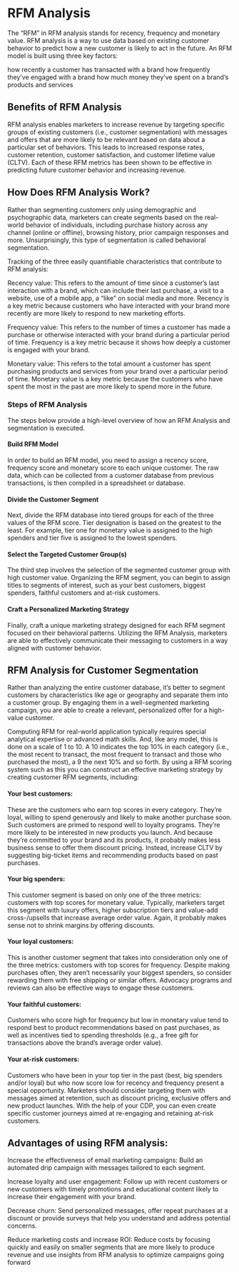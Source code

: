 # RFM Analysis
The “RFM” in RFM analysis stands for recency, frequency and monetary value. RFM analysis is a way to use data based on existing customer behavior to predict how a new customer is likely to act in the future. An RFM model is built using three key factors:

how recently a customer has transacted with a brand
how frequently they’ve engaged with a brand
how much money they’ve spent on a brand’s products and services

## Benefits of RFM Analysis
RFM analysis enables marketers to increase revenue by targeting specific groups of existing customers (i.e., customer segmentation) with messages and offers that are more likely to be relevant based on data about a particular set of behaviors. This leads to increased response rates, customer retention, customer satisfaction, and customer lifetime value (CLTV).
Each of these RFM metrics has been shown to be effective in predicting future customer behavior and increasing revenue.

## How Does RFM Analysis Work?
Rather than segmenting customers only using demographic and psychographic data, marketers can create segments based on the real-world behavior of individuals, including purchase history across any channel (online or offline), browsing history, prior campaign responses and more. Unsurprisingly, this type of segmentation is called behavioral segmentation.

Tracking of the three easily quantifiable characteristics that contribute to RFM analysis:

Recency value: This refers to the amount of time since a customer’s last interaction with a brand, which can include their last purchase, a visit to a website, use of a mobile app, a “like” on social media and more. Recency is a key metric because customers who have interacted with your brand more recently are more likely to respond to new marketing efforts.

Frequency value: This refers to the number of times a customer has made a purchase or otherwise interacted with your brand during a particular period of time. Frequency is a key metric because it shows how deeply a customer is engaged with your brand. 

Monetary value: This refers to the total amount a customer has spent purchasing products and services from your brand over a particular period of time. Monetary value is a key metric because the customers who have spent the most in the past are more likely to spend more in the future.

### Steps of RFM Analysis
The steps below provide a high-level overview of how an RFM Analysis and segmentation is executed.

#### Build RFM Model
In order to build an RFM model, you need to assign a recency score, frequency score and monetary score to each unique customer. The raw data, which can be collected from a customer database from previous transactions, is then compiled in a spreadsheet or database.

#### Divide the Customer Segment
Next, divide the RFM database into tiered groups for each of the three values of the RFM score. Tier designation is based on the greatest to the least. For example, tier one for monetary value is assigned to the high spenders and tier five is assigned to the lowest spenders.

#### Select the Targeted Customer Group(s)
The third step involves the selection of the segmented customer group with high customer value. Organizing the RFM segment, you can begin to assign titles to segments of interest, such as your best customers, biggest spenders, faithful customers and at-risk customers.

#### Craft a Personalized Marketing Strategy
Finally, craft a unique marketing strategy designed for each RFM segment focused on their behavioral patterns. Utilizing the RFM Analysis, marketers are able to effectively communicate their messaging to customers in a way aligned with customer behavior.



## RFM Analysis for Customer Segmentation
Rather than analyzing the entire customer database, it’s better to segment customers by characteristics like age or geography and separate them into a customer group. By engaging them in a well-segmented marketing campaign, you are able to create a relevant, personalized offer for a high-value customer.

Computing RFM for real-world application typically requires special analytical expertise or advanced math skills. And, like any model, this is done on a scale of 1 to 10. A 10 indicates the top 10% in each category (i.e., the most recent to transact, the most frequent to transact and those who purchased the most), a 9 the next 10% and so forth. By using a RFM scoring system such as this you can construct an effective marketing strategy by creating customer RFM segments, including:

#### Your best customers: 
These are the customers who earn top scores in every category. They’re loyal, willing to spend generously and likely to make another purchase soon. Such customers are primed to respond well to loyalty programs. They’re more likely to be interested in new products you launch. And because they’re committed to your brand and its products, it probably makes less business sense to offer them discount pricing. Instead, increase CLTV by suggesting big-ticket items and recommending products based on past purchases.
#### Your big spenders: 
This customer segment is based on only one of the three metrics: customers with top scores for monetary value. Typically, marketers target this segment with luxury offers, higher subscription tiers and value-add cross-/upsells that increase average order value. Again, it probably makes sense not to shrink margins by offering discounts.
#### Your loyal customers:
This is another customer segment that takes into consideration only one of the three metrics: customers with top scores for frequency. Despite making purchases often, they aren’t necessarily your biggest spenders, so consider rewarding them with free shipping or similar offers. Advocacy programs and reviews can also be effective ways to engage these customers.
#### Your faithful customers: 
Customers who score high for frequency but low in monetary value tend to respond best to product recommendations based on past purchases, as well as incentives tied to spending thresholds (e.g., a free gift for transactions above the brand’s average order value).
#### Your at-risk customers: 
Customers who have been in your top tier in the past (best, big spenders and/or loyal) but who now score low for recency and frequency present a special opportunity. Marketers should consider targeting them with messages aimed at retention, such as discount pricing, exclusive offers and new product launches. With the help of your CDP, you can even create specific customer journeys aimed at re-engaging and retaining at-risk customers.

## Advantages of using RFM analysis:
Increase the effectiveness of email marketing campaigns: Build an automated drip campaign with messages tailored to each segment.

Increase loyalty and user engagement: Follow up with recent customers or new customers with timely promotions and educational content likely to increase their engagement with your brand.

Decrease churn: Send personalized messages, offer repeat purchases at a discount or provide surveys that help you understand and address potential concerns.

Reduce marketing costs and increase ROI: Reduce costs by focusing quickly and easily on smaller segments that are more likely to produce revenue and use insights from RFM analysis to optimize campaigns going forward
